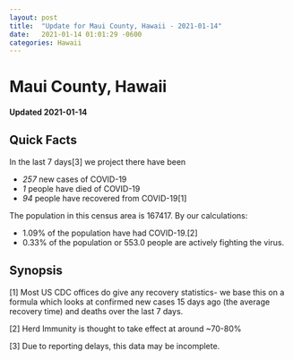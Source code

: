 ```yaml
---
layout: post
title:  "Update for Maui County, Hawaii - 2021-01-14"
date:   2021-01-14 01:01:29 -0600
categories: Hawaii
---
```


# Maui County, Hawaii
#### Updated 2021-01-14

## Quick Facts

In the last 7 days[3] we project there have been
- *257* new cases of COVID-19
- *1* people have died of COVID-19
- *94* people have recovered from COVID-19[1]

The population in this census area is 167417. By our calculations:
- 1.09% of the population have had COVID-19.[2]
- 0.33% of the population or 553.0 people are actively fighting the virus.

## Synopsis




[1] Most US CDC offices do give any recovery statistics- we base this on a formula which looks at confirmed new cases
15 days ago (the average recovery time) and deaths over the last 7 days.

[2] Herd Immunity is thought to take effect at around ~70-80%

[3] Due to reporting delays, this data may be incomplete.
 
    